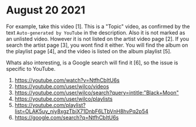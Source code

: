 # August 20 2021

For example, take this video [1]. This is a "Topic" video, as confirmed by the
text `Auto-generated by YouTube` in the description. Also it is not marked as
an unlisted video. However it is not listed on the artist video page [2]. If
you search the artist page [3], you wont find it either. You will find the
album on the playlist page [4], and the video is listed on the album playlist
[5].

Whats also interesting, is a Google search will find it [6], so the issue is
specific to YouTube.

1. https://youtube.com/watch?v=NtfhCbItU6s
2. https://youtube.com/user/wilco/videos
3. <https://youtube.com/user/wilco/search?query=intitle:"Black+Moon">
4. https://youtube.com/user/wilco/playlists
5. <https://youtube.com/playlist?list=OLAK5uy_niy8xgzTbiX71DnbF6LTbVnH8hvPq2p54>
6. https://google.com/search?q=NtfhCbItU6s
